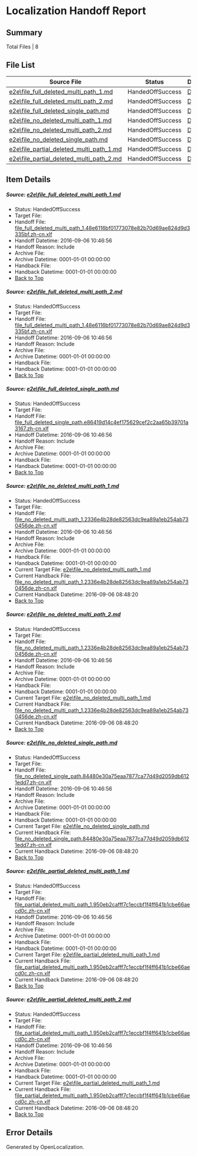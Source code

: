 # <a name='report-top'></a> Localization Handoff Report

## Summary
 Total Files | 8

## File List
 Source File | Status | Details 
 ----------- | ------ | ------- 
 [e2e\file_full_deleted_multi_path_1.md](https://github.com/OpenLocalizationTestOrg/ol-test0/blob/804443a8c9d636b1704facc0e3a400522db79b4e/e2e/file_full_deleted_multi_path_1.md) | HandedOffSuccess | [Details](#4227c7f040e141e1469234795477f203dc91a5271)
 [e2e\file_full_deleted_multi_path_2.md](https://github.com/OpenLocalizationTestOrg/ol-test0/blob/804443a8c9d636b1704facc0e3a400522db79b4e/e2e/file_full_deleted_multi_path_2.md) | HandedOffSuccess | [Details](#4227c7f040e141e1469234795477f203dc91a5272)
 [e2e\file_full_deleted_single_path.md](https://github.com/OpenLocalizationTestOrg/ol-test0/blob/804443a8c9d636b1704facc0e3a400522db79b4e/e2e/file_full_deleted_single_path.md) | HandedOffSuccess | [Details](#14f9fcbd5a939efd93a025730087610bd43205193)
 [e2e\file_no_deleted_multi_path_1.md](https://github.com/OpenLocalizationTestOrg/ol-test0/blob/804443a8c9d636b1704facc0e3a400522db79b4e/e2e/file_no_deleted_multi_path_1.md) | HandedOffSuccess | [Details](#198b551e1bf1a4022b61128db28072974bb645614)
 [e2e\file_no_deleted_multi_path_2.md](https://github.com/OpenLocalizationTestOrg/ol-test0/blob/804443a8c9d636b1704facc0e3a400522db79b4e/e2e/file_no_deleted_multi_path_2.md) | HandedOffSuccess | [Details](#198b551e1bf1a4022b61128db28072974bb645615)
 [e2e\file_no_deleted_single_path.md](https://github.com/OpenLocalizationTestOrg/ol-test0/blob/804443a8c9d636b1704facc0e3a400522db79b4e/e2e/file_no_deleted_single_path.md) | HandedOffSuccess | [Details](#a4a56a44fa825b193ac4c95eb373eddf43ca6a136)
 [e2e\file_partial_deleted_multi_path_1.md](https://github.com/OpenLocalizationTestOrg/ol-test0/blob/804443a8c9d636b1704facc0e3a400522db79b4e/e2e/file_partial_deleted_multi_path_1.md) | HandedOffSuccess | [Details](#8962035c0b2e8bf1c5024d35748ed74aef1ae51c7)
 [e2e\file_partial_deleted_multi_path_2.md](https://github.com/OpenLocalizationTestOrg/ol-test0/blob/804443a8c9d636b1704facc0e3a400522db79b4e/e2e/file_partial_deleted_multi_path_2.md) | HandedOffSuccess | [Details](#8962035c0b2e8bf1c5024d35748ed74aef1ae51c8)

## Item Details
##### <a name='4227c7f040e141e1469234795477f203dc91a5271'></a> Source: [e2e\file_full_deleted_multi_path_1.md](https://github.com/OpenLocalizationTestOrg/ol-test0/blob/804443a8c9d636b1704facc0e3a400522db79b4e/e2e/file_full_deleted_multi_path_1.md)
* Status: HandedOffSuccess
* Target File: 
* Handoff File: [file_full_deleted_multi_path_1.48e6116bf01773078e82b70d69ae824d9d3335bf.zh-cn.xlf](https://github.com/OpenLocalizationTestOrg/ol-test0-handoff/blob/9b733669ea2396787a6ce2c4755cb8117518ac6d/ol-handoff/OpenLocalizationTestOrg/ol-test0-zhcn/ci/mt/file_full_deleted_multi_path_1.48e6116bf01773078e82b70d69ae824d9d3335bf.zh-cn.xlf)
* Handoff Datetime: 2016-09-06 10:46:56
* Handoff Reason: Include
* Archive File: 
* Archive Datetime: 0001-01-01 00:00:00
* Handback File: 
* Handback Datetime: 0001-01-01 00:00:00
* [Back to Top](#report-top)

##### <a name='4227c7f040e141e1469234795477f203dc91a5272'></a> Source: [e2e\file_full_deleted_multi_path_2.md](https://github.com/OpenLocalizationTestOrg/ol-test0/blob/804443a8c9d636b1704facc0e3a400522db79b4e/e2e/file_full_deleted_multi_path_2.md)
* Status: HandedOffSuccess
* Target File: 
* Handoff File: [file_full_deleted_multi_path_1.48e6116bf01773078e82b70d69ae824d9d3335bf.zh-cn.xlf](https://github.com/OpenLocalizationTestOrg/ol-test0-handoff/blob/9b733669ea2396787a6ce2c4755cb8117518ac6d/ol-handoff/OpenLocalizationTestOrg/ol-test0-zhcn/ci/mt/file_full_deleted_multi_path_1.48e6116bf01773078e82b70d69ae824d9d3335bf.zh-cn.xlf)
* Handoff Datetime: 2016-09-06 10:46:56
* Handoff Reason: Include
* Archive File: 
* Archive Datetime: 0001-01-01 00:00:00
* Handback File: 
* Handback Datetime: 0001-01-01 00:00:00
* [Back to Top](#report-top)

##### <a name='14f9fcbd5a939efd93a025730087610bd43205193'></a> Source: [e2e\file_full_deleted_single_path.md](https://github.com/OpenLocalizationTestOrg/ol-test0/blob/804443a8c9d636b1704facc0e3a400522db79b4e/e2e/file_full_deleted_single_path.md)
* Status: HandedOffSuccess
* Target File: 
* Handoff File: [file_full_deleted_single_path.e86419d14c4ef175629cef2c2aa65b39701a3167.zh-cn.xlf](https://github.com/OpenLocalizationTestOrg/ol-test0-handoff/blob/9b733669ea2396787a6ce2c4755cb8117518ac6d/ol-handoff/OpenLocalizationTestOrg/ol-test0-zhcn/ci/mt/file_full_deleted_single_path.e86419d14c4ef175629cef2c2aa65b39701a3167.zh-cn.xlf)
* Handoff Datetime: 2016-09-06 10:46:56
* Handoff Reason: Include
* Archive File: 
* Archive Datetime: 0001-01-01 00:00:00
* Handback File: 
* Handback Datetime: 0001-01-01 00:00:00
* [Back to Top](#report-top)

##### <a name='198b551e1bf1a4022b61128db28072974bb645614'></a> Source: [e2e\file_no_deleted_multi_path_1.md](https://github.com/OpenLocalizationTestOrg/ol-test0/blob/804443a8c9d636b1704facc0e3a400522db79b4e/e2e/file_no_deleted_multi_path_1.md)
* Status: HandedOffSuccess
* Target File: 
* Handoff File: [file_no_deleted_multi_path_1.2336e4b28de82563dc9ea89a1eb254ab730456de.zh-cn.xlf](https://github.com/OpenLocalizationTestOrg/ol-test0-handoff/blob/9b733669ea2396787a6ce2c4755cb8117518ac6d/ol-handoff/OpenLocalizationTestOrg/ol-test0-zhcn/ci/mt/file_no_deleted_multi_path_1.2336e4b28de82563dc9ea89a1eb254ab730456de.zh-cn.xlf)
* Handoff Datetime: 2016-09-06 10:46:56
* Handoff Reason: Include
* Archive File: 
* Archive Datetime: 0001-01-01 00:00:00
* Handback File: 
* Handback Datetime: 0001-01-01 00:00:00
* Current Target File: [e2e\file_no_deleted_multi_path_1.md](https://github.com/OpenLocalizationTestOrg/ol-test0-zhcn/blob/82ac569e143b7083118e2ed0b1953355ab772660/e2e/file_no_deleted_multi_path_1.md)
* Current Handback File: [file_no_deleted_multi_path_1.2336e4b28de82563dc9ea89a1eb254ab730456de.zh-cn.xlf](https://github.com/OpenLocalizationTestOrg/ol-test0-handback/blob/9609a81d62130d9b3b5184045488d8a281b95f7d/ol-handback/OpenLocalizationTestOrg/ol-test0-zhcn/ci/mt/file_no_deleted_multi_path_1.2336e4b28de82563dc9ea89a1eb254ab730456de.zh-cn.xlf)
* Current Handback Datetime: 2016-09-06 08:48:20
* [Back to Top](#report-top)

##### <a name='198b551e1bf1a4022b61128db28072974bb645615'></a> Source: [e2e\file_no_deleted_multi_path_2.md](https://github.com/OpenLocalizationTestOrg/ol-test0/blob/804443a8c9d636b1704facc0e3a400522db79b4e/e2e/file_no_deleted_multi_path_2.md)
* Status: HandedOffSuccess
* Target File: 
* Handoff File: [file_no_deleted_multi_path_1.2336e4b28de82563dc9ea89a1eb254ab730456de.zh-cn.xlf](https://github.com/OpenLocalizationTestOrg/ol-test0-handoff/blob/9b733669ea2396787a6ce2c4755cb8117518ac6d/ol-handoff/OpenLocalizationTestOrg/ol-test0-zhcn/ci/mt/file_no_deleted_multi_path_1.2336e4b28de82563dc9ea89a1eb254ab730456de.zh-cn.xlf)
* Handoff Datetime: 2016-09-06 10:46:56
* Handoff Reason: Include
* Archive File: 
* Archive Datetime: 0001-01-01 00:00:00
* Handback File: 
* Handback Datetime: 0001-01-01 00:00:00
* Current Target File: [e2e\file_no_deleted_multi_path_1.md](https://github.com/OpenLocalizationTestOrg/ol-test0-zhcn/blob/82ac569e143b7083118e2ed0b1953355ab772660/e2e/file_no_deleted_multi_path_1.md)
* Current Handback File: [file_no_deleted_multi_path_1.2336e4b28de82563dc9ea89a1eb254ab730456de.zh-cn.xlf](https://github.com/OpenLocalizationTestOrg/ol-test0-handback/blob/9609a81d62130d9b3b5184045488d8a281b95f7d/ol-handback/OpenLocalizationTestOrg/ol-test0-zhcn/ci/mt/file_no_deleted_multi_path_1.2336e4b28de82563dc9ea89a1eb254ab730456de.zh-cn.xlf)
* Current Handback Datetime: 2016-09-06 08:48:20
* [Back to Top](#report-top)

##### <a name='a4a56a44fa825b193ac4c95eb373eddf43ca6a136'></a> Source: [e2e\file_no_deleted_single_path.md](https://github.com/OpenLocalizationTestOrg/ol-test0/blob/804443a8c9d636b1704facc0e3a400522db79b4e/e2e/file_no_deleted_single_path.md)
* Status: HandedOffSuccess
* Target File: 
* Handoff File: [file_no_deleted_single_path.84480e30a75eaa7877ca77d49d2059db6121edd7.zh-cn.xlf](https://github.com/OpenLocalizationTestOrg/ol-test0-handoff/blob/9b733669ea2396787a6ce2c4755cb8117518ac6d/ol-handoff/OpenLocalizationTestOrg/ol-test0-zhcn/ci/mt/file_no_deleted_single_path.84480e30a75eaa7877ca77d49d2059db6121edd7.zh-cn.xlf)
* Handoff Datetime: 2016-09-06 10:46:56
* Handoff Reason: Include
* Archive File: 
* Archive Datetime: 0001-01-01 00:00:00
* Handback File: 
* Handback Datetime: 0001-01-01 00:00:00
* Current Target File: [e2e\file_no_deleted_single_path.md](https://github.com/OpenLocalizationTestOrg/ol-test0-zhcn/blob/82ac569e143b7083118e2ed0b1953355ab772660/e2e/file_no_deleted_single_path.md)
* Current Handback File: [file_no_deleted_single_path.84480e30a75eaa7877ca77d49d2059db6121edd7.zh-cn.xlf](https://github.com/OpenLocalizationTestOrg/ol-test0-handback/blob/9609a81d62130d9b3b5184045488d8a281b95f7d/ol-handback/OpenLocalizationTestOrg/ol-test0-zhcn/ci/mt/file_no_deleted_single_path.84480e30a75eaa7877ca77d49d2059db6121edd7.zh-cn.xlf)
* Current Handback Datetime: 2016-09-06 08:48:20
* [Back to Top](#report-top)

##### <a name='8962035c0b2e8bf1c5024d35748ed74aef1ae51c7'></a> Source: [e2e\file_partial_deleted_multi_path_1.md](https://github.com/OpenLocalizationTestOrg/ol-test0/blob/804443a8c9d636b1704facc0e3a400522db79b4e/e2e/file_partial_deleted_multi_path_1.md)
* Status: HandedOffSuccess
* Target File: 
* Handoff File: [file_partial_deleted_multi_path_1.950eb2cafff7c1eccbf1f4ff641b1cbe66aecd0c.zh-cn.xlf](https://github.com/OpenLocalizationTestOrg/ol-test0-handoff/blob/9b733669ea2396787a6ce2c4755cb8117518ac6d/ol-handoff/OpenLocalizationTestOrg/ol-test0-zhcn/ci/mt/file_partial_deleted_multi_path_1.950eb2cafff7c1eccbf1f4ff641b1cbe66aecd0c.zh-cn.xlf)
* Handoff Datetime: 2016-09-06 10:46:56
* Handoff Reason: Include
* Archive File: 
* Archive Datetime: 0001-01-01 00:00:00
* Handback File: 
* Handback Datetime: 0001-01-01 00:00:00
* Current Target File: [e2e\file_partial_deleted_multi_path_1.md](https://github.com/OpenLocalizationTestOrg/ol-test0-zhcn/blob/82ac569e143b7083118e2ed0b1953355ab772660/e2e/file_partial_deleted_multi_path_1.md)
* Current Handback File: [file_partial_deleted_multi_path_1.950eb2cafff7c1eccbf1f4ff641b1cbe66aecd0c.zh-cn.xlf](https://github.com/OpenLocalizationTestOrg/ol-test0-handback/blob/9609a81d62130d9b3b5184045488d8a281b95f7d/ol-handback/OpenLocalizationTestOrg/ol-test0-zhcn/ci/mt/file_partial_deleted_multi_path_1.950eb2cafff7c1eccbf1f4ff641b1cbe66aecd0c.zh-cn.xlf)
* Current Handback Datetime: 2016-09-06 08:48:20
* [Back to Top](#report-top)

##### <a name='8962035c0b2e8bf1c5024d35748ed74aef1ae51c8'></a> Source: [e2e\file_partial_deleted_multi_path_2.md](https://github.com/OpenLocalizationTestOrg/ol-test0/blob/804443a8c9d636b1704facc0e3a400522db79b4e/e2e/file_partial_deleted_multi_path_2.md)
* Status: HandedOffSuccess
* Target File: 
* Handoff File: [file_partial_deleted_multi_path_1.950eb2cafff7c1eccbf1f4ff641b1cbe66aecd0c.zh-cn.xlf](https://github.com/OpenLocalizationTestOrg/ol-test0-handoff/blob/9b733669ea2396787a6ce2c4755cb8117518ac6d/ol-handoff/OpenLocalizationTestOrg/ol-test0-zhcn/ci/mt/file_partial_deleted_multi_path_1.950eb2cafff7c1eccbf1f4ff641b1cbe66aecd0c.zh-cn.xlf)
* Handoff Datetime: 2016-09-06 10:46:56
* Handoff Reason: Include
* Archive File: 
* Archive Datetime: 0001-01-01 00:00:00
* Handback File: 
* Handback Datetime: 0001-01-01 00:00:00
* Current Target File: [e2e\file_partial_deleted_multi_path_1.md](https://github.com/OpenLocalizationTestOrg/ol-test0-zhcn/blob/82ac569e143b7083118e2ed0b1953355ab772660/e2e/file_partial_deleted_multi_path_1.md)
* Current Handback File: [file_partial_deleted_multi_path_1.950eb2cafff7c1eccbf1f4ff641b1cbe66aecd0c.zh-cn.xlf](https://github.com/OpenLocalizationTestOrg/ol-test0-handback/blob/9609a81d62130d9b3b5184045488d8a281b95f7d/ol-handback/OpenLocalizationTestOrg/ol-test0-zhcn/ci/mt/file_partial_deleted_multi_path_1.950eb2cafff7c1eccbf1f4ff641b1cbe66aecd0c.zh-cn.xlf)
* Current Handback Datetime: 2016-09-06 08:48:20
* [Back to Top](#report-top)


## Error Details

Generated by OpenLocalization.
